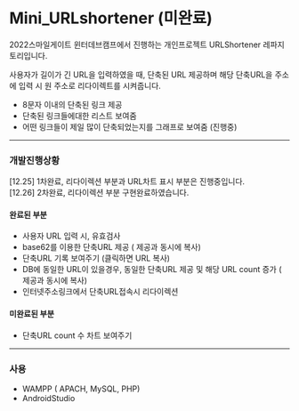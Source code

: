 # Mini_URLshortener (미완료)
2022스마일게이트 윈터데브캠프에서 진행하는 개인프로젝트 URLShortener  레파지토리입니다.

사용자가 길이가 긴 URL을 입력하였을 때, 단축된 URL 제공하며 해당 단축URL을 주소에 입력 시 원 주소로 리다이렉트를 시켜줍니다.

- 8문자 이내의 단축된 링크 제공
- 단축된 링크들에대한 리스트 보여줌
- 어떤 링크들이 제일 많이 단축되었는지를 그래프로 보여줌 (진행중)


*********
### 개발진행상황
[12.25] 1차완료, 리다이렉션 부분과 URL차트 표시 부분은 진행중입니다.
<br>[12.26] 2차완료, 리다이렉션 부분 구현완료하였습니다.
#### 완료된 부분
- 사용자 URL 입력 시, 유효검사
- base62를 이용한 단축URL 제공 ( 제공과 동시에 복사)
- 단축URL 기록 보여주기 (클릭하면 URL 복사)
- DB에 동일한 URL이 있을경우, 동일한 단축URL 제공 및 해당 URL count 증가 ( 제공과 동시에 복사)
- 인터넷주소링크에서 단축URL접속시 리다이렉션

#### 미완료된 부분
- 단축URL count 수 차트 보여주기

*********
### 사용
- WAMPP ( APACH, MySQL, PHP)
- AndroidStudio
